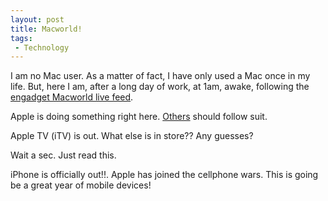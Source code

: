 ```yaml
---
layout: post
title: Macworld!
tags:
 - Technology
---
```


I am no Mac user. As a matter of fact, I have only used a Mac once in my life. But, here I am, after a long day of work, at 1am, awake, following the [engadget Macworld live feed][0].

Apple is doing something right here. [Others][1] should follow suit.

Apple TV (iTV) is out. What else is in store?? Any guesses?

Wait a sec. Just read this.

iPhone is officially out!!. Apple has joined the cellphone wars. This is going be a great year of mobile devices!


[0]: http://www.engadget.com/2007/01/09/live-from-macworld-2007-steve-jobs-keynote/
[1]: http://nttup.wordpress.com/2007/01/02/where-creative-fails/
